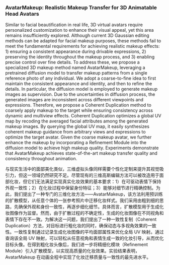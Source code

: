 ### AvatarMakeup: Realistic Makeup Transfer for 3D Animatable Head Avatars

Similar to facial beautification in real life, 3D virtual avatars require personalized customization to enhance their visual appeal, yet this area remains insufficiently explored. Although current 3D Gaussian editing methods can be adapted for facial makeup purposes, these methods fail to meet the fundamental requirements for achieving realistic makeup effects: 1) ensuring a consistent appearance during drivable expressions, 2) preserving the identity throughout the makeup process, and 3) enabling precise control over fine details. To address these, we propose a specialized 3D makeup method named AvatarMakeup, leveraging a pretrained diffusion model to transfer makeup patterns from a single reference photo of any individual. We adopt a coarse-to-fine idea to first maintain the consistent appearance and identity, and then to refine the details. In particular, the diffusion model is employed to generate makeup images as supervision. Due to the uncertainties in diffusion process, the generated images are inconsistent across different viewpoints and expressions. Therefore, we propose a Coherent Duplication method to coarsely apply makeup to the target while ensuring consistency across dynamic and multiview effects. Coherent Duplication optimizes a global UV map by recoding the averaged facial attributes among the generated makeup images. By querying the global UV map, it easily synthesizes coherent makeup guidance from arbitrary views and expressions to optimize the target avatar. Given the coarse makeup avatar, we further enhance the makeup by incorporating a Refinement Module into the diffusion model to achieve high makeup quality. Experiments demonstrate that AvatarMakeup achieves state-of-the-art makeup transfer quality and consistency throughout animation.

与现实生活中的面部美化类似，三维虚拟头像同样需要个性化定制来提升其视觉吸引力，但这一领域仍然研究不足。尽管现有的三维高斯编辑方法可以被改造用于面部化妆，但它们无法满足实现真实化妆效果的基本要求：1）在可驱动表情下保持外观一致性；2）在化妆过程中保留身份特征；3）能够对细节进行精确控制。为此，我们提出了一种专门的三维化妆方法——AvatarMakeup，该方法利用预训练的扩散模型，从任意个体的一张参考照片中迁移化妆样式。我们采用由粗到细的思路，先确保外观和身份一致性，再逐步细化细节。具体而言，扩散模型用于生成化妆图像作为监督。然而，由于扩散过程的不确定性，生成的化妆图像在不同视角和表情下存在不一致。为解决这一问题，我们提出了一种一致性复制（Coherent Duplication）方法，对目标进行粗化妆的同时，确保动态与多视角效果的一致性。一致性复制通过记录生成化妆图像的平均面部属性来优化全局 UV 映射。通过查询该全局 UV 映射，可以轻松从任意视角和表情生成一致的化妆引导，从而优化目标头像。在得到粗化妆头像后，我们进一步将精细化模块（Refinement Module）引入扩散模型，以实现高质量的化妆效果。实验结果表明，AvatarMakeup 在动画全程中实现了化妆迁移质量与一致性的最先进水平。
